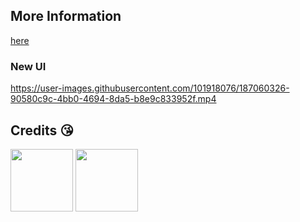 ## More Information
[here](https://github.com/Korozin/Minecraft-Wii-U-Pixel-Art-Tool#minecraft-wii-u-pixel-art-tool)

### New UI 
https://user-images.githubusercontent.com/101918076/187060326-90580c9c-4bb0-4694-8da5-b8e9c833952f.mp4

## Credits 😘
<p align="left">
<img src="https://user-images.githubusercontent.com/101918076/187060438-966d7109-d25d-4caf-9b26-a9615b39269b.jpg" width="100" height="100">
<img src="https://user-images.githubusercontent.com/101918076/187060494-3aad650f-eccf-41fa-bd03-ccdb0a91b2ba.jpg" width="100" height="100">
</p>
